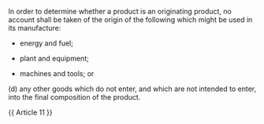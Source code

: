 
In order to determine whether a product is an originating product, no account shall be taken of the origin of the following which might be used in its manufacture:

- energy and fuel;

- plant and equipment;

- machines and tools; or

(d) any other goods which do not enter, and which are not intended to enter, into the final composition of the product.

{{ Article 11 }}
